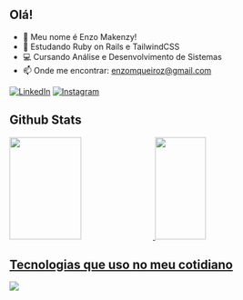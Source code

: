 ## Olá!
- 👋 Meu nome é Enzo Makenzy!
- 🌱 Estudando Ruby on Rails e TailwindCSS
- 💻 Cursando Análise e Desenvolvimento de Sistemas 
- 📫 Onde me encontrar: enzomqueiroz@gmail.com 

[![LinkedIn](https://img.shields.io/badge/LinkedIn-0077B5?style=for-the-badge&logo=linkedin&logoColor=white)](https://www.linkedin.com/in/enzo-makenzy-5a454a220/) 
[![Instagram](https://img.shields.io/badge/Instagram-E4405F?style=for-the-badge&logo=instagram&logoColor=white)](https://www.instagram.com/enzomakenzy/)

## Github Stats
  <div>
  <a href="https://github.com/enzomakenzy/">
  <img height="180em" width="50%" src="https://github-readme-stats.vercel.app/api?username=enzomakenzy&show_icons=true&theme=radical&include_all_commits=true&count_private=true"/>
  <img height="180em" width="42%" src="https://github-readme-stats.vercel.app/api/top-langs/?username=enzomakenzy&layout=compact&langs_count=7&theme=radical"/>
  </div>

## Tecnologias que uso no meu cotidiano

<p>
  <a href="https://skillicons.dev">
    <img src="https://skillicons.dev/icons?i=ruby,rails,tailwind,js,html,css,postgres,git,github" />
  </a>
</p>
